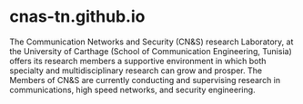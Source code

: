 # cnas-tn.github.io
The Communication Networks and Security (CN&amp;S) research Laboratory, at the University of Carthage (School of Communication Engineering, Tunisia) offers its research members a supportive environment in which both specialty and multidisciplinary research can grow and prosper.  The Members of CN&amp;S are currently conducting and supervising research in communications, high speed networks, and security engineering.
